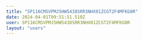 ```yaml
---
title: "SP116CMSVPMJ5HW5438SRR3NHX01ZCGT2F4MFKG0R"
date: 2024-04-01T09:51:51.510Z
user: SP116CMSVPMJ5HW5438SRR3NHX01ZCGT2F4MFKG0R
layout: "users"
---
```

    